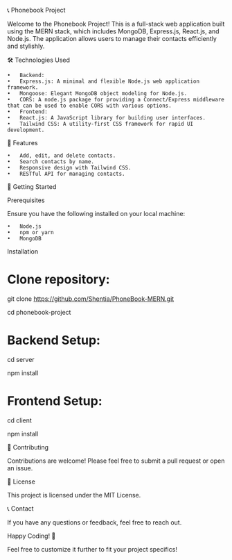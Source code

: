 📞 Phonebook Project

Welcome to the Phonebook Project! This is a full-stack web application built using the MERN stack, which includes MongoDB, Express.js, React.js, and Node.js. The application allows users to manage their contacts efficiently and stylishly.

🛠️ Technologies Used

    •	Backend:
    •	Express.js: A minimal and flexible Node.js web application framework.
    •	Mongoose: Elegant MongoDB object modeling for Node.js.
    •	CORS: A node.js package for providing a Connect/Express middleware that can be used to enable CORS with various options.
    •	Frontend:
    •	React.js: A JavaScript library for building user interfaces.
    •	Tailwind CSS: A utility-first CSS framework for rapid UI development.

🌟 Features

    •	Add, edit, and delete contacts.
    •	Search contacts by name.
    •	Responsive design with Tailwind CSS.
    •	RESTful API for managing contacts.

🚀 Getting Started

Prerequisites

Ensure you have the following installed on your local machine:

    •	Node.js
    •	npm or yarn
    •	MongoDB

Installation

# Clone repository:

git clone https://github.com/Shentia/PhoneBook-MERN.git

cd phonebook-project

# Backend Setup:

cd server

npm install

# Frontend Setup:

cd client

npm install

🤝 Contributing

Contributions are welcome! Please feel free to submit a pull request or open an issue.

📜 License

This project is licensed under the MIT License.

📞 Contact

If you have any questions or feedback, feel free to reach out.

Happy Coding! 🚀

Feel free to customize it further to fit your project specifics!
